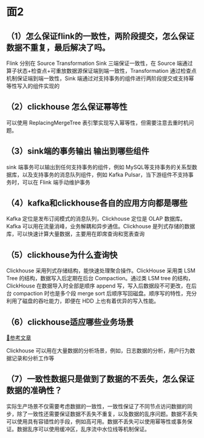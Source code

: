 # 面2

## （1）怎么保证flink的一致性，两阶段提交，怎么保证数据不重复，最后解决了吗。

Flink 分别在 Source Transformation Sink 三端保证一致性，在 Source 端通过算子状态+检查点+可重放数据源保证端到端一致性，Transformation 通过检查点机制保证端到端一致性，Sink 端通过对支持事务的组件进行两阶段提交或支持幂等性写入的组件实现的

## （2）clickhouse 怎么保证幂等性

可以使用 ReplacingMergeTree 表引擎实现写入幂等性，但需要注意去重时机问题。

## （3）sink端的事务输出 输出到哪些组件

sink 端事务可以输出到任何支持事务的组件，例如 MySQL等支持事务的关系型数据库，以及支持事务的消息队列组件，例如 Kafka Pulsar，当下游组件不支持事务时，可以在 Flink 端手动维护事务

## （4）kafka和clickhouse各自的应用方向都是哪些

Kafka 定位是发布订阅模式的消息队列，Clickhouse 定位是 OLAP 数据库。Kafka 可以用在流量消峰，业务解耦和异步通信。Clickhouse 是列式存储的数据库，可以快速计算大量数据，主要用在即席查询和宽表查询

## （5）clickhouse为什么查询快

Clickhouse 采用列式存储结构，能快速处理聚合操作。ClickHouse 采用类 LSM Tree 的结构，数据写入后定期在后台 Compaction。通过类 LSM tree 的结构，ClickHouse 在数据导入时全部是顺序 append 写，写入后数据段不可更改，在后台 compaction 时也是多个段 merge sort 后顺序写回磁盘。顺序写的特性，充分利用了磁盘的吞吐能力，即便在 HDD 上也有着优异的写入性能。

## （6）clickhouse适应哪些业务场景

[:link:参考文章](https://zhuanlan.zhihu.com/p/358821358)

Clickhouse 可以用在大量数据的分析场景，例如，日志数据的分析，用户行为数据记录和分析工作等

## （7）一致性数据只是做到了数据的不丢失，怎么保证数据的准确性？

实际生产场景不仅需要考虑数据的一致性，一致性保证了不同节点访问数据的同步，除了一致性还需要保证数据不丢失不重复，以及数据的乱序问题。数据不丢失可以使用具有容错性的手段，例如高可用。数据不丢失可以使用幂等性或事务保证。数据乱序可以使用缓冲区，乱序流中水位线等机制保证。

